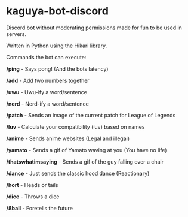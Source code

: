# kaguya-bot-discord
Discord bot without moderating permissions made for fun to be used in servers.

Written in Python using the Hikari library.

Commands the bot can execute:

**/ping** - Says pong! (And the bots latency)

**/add** - Add two numbers together

**/uwu** - Uwu-ify a word/sentence

**/nerd** - Nerd-ify a word/sentence

**/patch** - Sends an image of the current patch for League of Legends

**/luv** - Calculate your compatibility (luv) based on names

**/anime** - Sends anime websites (Legal and illegal)

**/yamato** - Sends a gif of Yamato waving at you (You have no life)

**/thatswhatimsaying** - Sends a gif of the guy falling over a chair

**/dance** - Just sends the classic hood dance (Reactionary)

**/hort** - Heads or tails

**/dice** - Throws a dice

**/8ball** - Foretells the future
